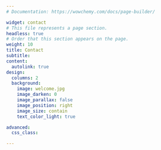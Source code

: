 ```yaml
---
# Documentation: https://wowchemy.com/docs/page-builder/

widget: contact
# This file represents a page section.
headless: true
# Order that this section appears on the page.
weight: 10
title: Contact
subtitle:
content:
  autolink: true
design:
  columns: 2
  background: 
    image: welcome.jpg
    image_darken: 0
    image_parallax: false
    image_position: right
    image_size: contain
    text_color_light: true

advanced:
  css_class: 

---
```



